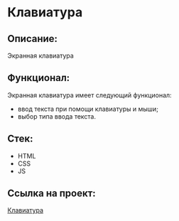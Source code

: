 # Клавиатура

## Описание: 
Экранная клавиатура

## Функционал:
Экранная клавиатура имеет следующий функционал:
- ввод текста при помощи клавиатуры и мыши;
- выбор типа ввода текста.

## Стек:
- HTML
- CSS
- JS

## Ссылка на проект:

[Клавиатура](https://olgabul.github.io/Online-keyboard/)
